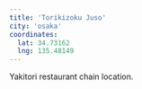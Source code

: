```yaml
---
title: 'Torikizoku Juso'
city: 'osaka'
coordinates:
  lat: 34.73162
  lng: 135.48149
---
```


Yakitori restaurant chain location.
